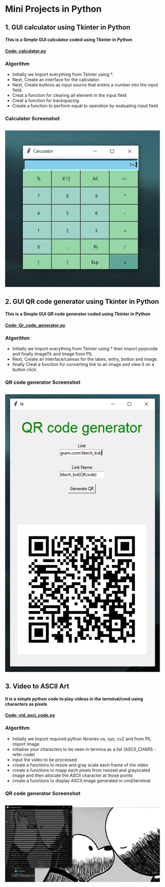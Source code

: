 # Mini Projects in Python

## 1. GUI calculator using Tkinter in Python
#### This is a Simple GUI calculator coded using Tkinter in Python 
#### [Code: calculator.py](https://github.com/akhilpsin/Python-Mini_projects/blob/master/Calculator/calculator.py)
### Algorithm

- Initially we Import everything from Tkinter using *.
- Next, Create an interface for the calculator.
- Next, Create buttons as input source that enters a number into the input field.
- Creat a function for clearing all element in the input field
- Creat a function for backspacing
- Create a function to perform equal to operation by evaluating input field
### Calculator Screenshot 
![Calculator Screenshot](https://github.com/akhilpsin/Python-Mini_projects/blob/master/Calculator/cal.PNG?raw=true)
---------------------------------------------------------------------------------------------------------------------------------------------------
## 2. GUI QR code generator using Tkinter in Python
#### This is a Simple GUI QR code generator coded using Tkinter in Python 
#### [Code: Qr_code_generator.py](https://github.com/akhilpsin/Python-Mini_projects/blob/master/QR%20code%20generator/Qr_code_generator.py)
### Algorithm

- Initially we Import everything from Tkinter using * then import pyqrcode and finally ImageTk and Image from PIL
- Next, Create an interface/canvas for the labes, entry, botton and image.
- finally Creat a function for converting link to an image and view it on a button click.
### QR code generator Screenshot 
![QR code generator Screenshot](https://github.com/akhilpsin/Python-Mini_projects/blob/master/QR%20code%20generator/OutputScreenShot.PNG?raw=true)
---------------------------------------------------------------------------------------------------------------------------------------------------
## 3. Video to ASCII Art
#### It is a simple python code to play videos in the terminal/cmd using characters as pixels
#### [Code: vid_asci_code.py ](https://github.com/akhilpsin/Python-Mini_projects/blob/master/Video%20to%20ASCI%20conversion/vid_asci_code.py)
### Algorithm

- Initially we Import required python libraries os, sys, cv2 and from PIL import Image
- initialise your characters to be seen in termina as a list (ASCII_CHARS - refer code)
- input the video to be processed 
- create a functions to resize and gray scale each frame of the video 
- create a functions to mapp each pixels from resized and grayscaled image and then allocate the ASCII character at those points
- create a functions to display ASCII image generated in cmd/terminal
### QR code generator Screenshot 
![QR code generator Screenshot](https://github.com/akhilpsin/Python-Mini_projects/blob/master/Video%20to%20ASCI%20conversion/screenshot.PNG?raw=true)
---------------------------------------------------------------------------------------------------------------------------------------------------
